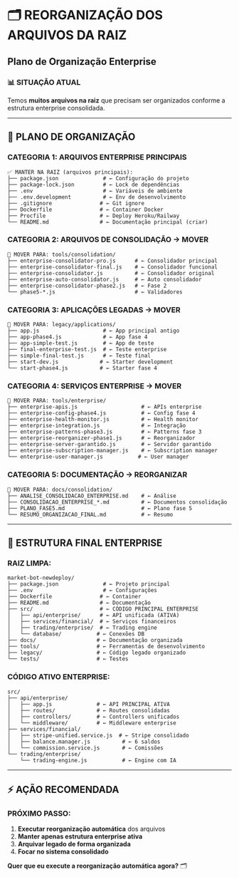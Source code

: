 # 🗂️ REORGANIZAÇÃO DOS ARQUIVOS DA RAIZ
## Plano de Organização Enterprise

### 📊 **SITUAÇÃO ATUAL**
Temos **muitos arquivos na raiz** que precisam ser organizados conforme a estrutura enterprise consolidada.

---

## 🎯 **PLANO DE ORGANIZAÇÃO**

### **CATEGORIA 1: ARQUIVOS ENTERPRISE PRINCIPAIS**
```
✅ MANTER NA RAIZ (arquivos principais):
├── package.json              # ← Configuração do projeto
├── package-lock.json         # ← Lock de dependências
├── .env                      # ← Variáveis de ambiente
├── .env.development          # ← Env de desenvolvimento
├── .gitignore               # ← Git ignore
├── Dockerfile               # ← Container Docker
├── Procfile                 # ← Deploy Heroku/Railway
└── README.md                # ← Documentação principal (criar)
```

### **CATEGORIA 2: ARQUIVOS DE CONSOLIDAÇÃO → MOVER**
```
📁 MOVER PARA: tools/consolidation/
├── enterprise-consolidator-pro.js      # ← Consolidador principal
├── enterprise-consolidator-final.js    # ← Consolidador funcional
├── enterprise-consolidator.js          # ← Consolidador original
├── enterprise-auto-consolidator.js     # ← Auto consolidador
├── enterprise-consolidator-phase2.js   # ← Fase 2
└── phase5-*.js                         # ← Validadores
```

### **CATEGORIA 3: APLICAÇÕES LEGADAS → MOVER**
```
📁 MOVER PARA: legacy/applications/
├── app.js                    # ← App principal antigo
├── app-phase4.js             # ← App fase 4
├── app-simple-test.js        # ← App de teste
├── final-enterprise-test.js  # ← Teste enterprise
├── simple-final-test.js      # ← Teste final
├── start-dev.js             # ← Starter development
└── start-phase4.js          # ← Starter fase 4
```

### **CATEGORIA 4: SERVIÇOS ENTERPRISE → MOVER**
```
📁 MOVER PARA: tools/enterprise/
├── enterprise-apis.js                    # ← APIs enterprise
├── enterprise-config-phase4.js           # ← Config fase 4
├── enterprise-health-monitor.js          # ← Health monitor
├── enterprise-integration.js             # ← Integração
├── enterprise-patterns-phase3.js         # ← Patterns fase 3
├── enterprise-reorganizer-phase1.js      # ← Reorganizador
├── enterprise-server-garantido.js        # ← Servidor garantido
├── enterprise-subscription-manager.js    # ← Subscription manager
└── enterprise-user-manager.js           # ← User manager
```

### **CATEGORIA 5: DOCUMENTAÇÃO → REORGANIZAR**
```
📁 MOVER PARA: docs/consolidation/
├── ANALISE_CONSOLIDACAO_ENTERPRISE.md    # ← Análise
├── CONSOLIDACAO_ENTERPRISE_*.md          # ← Documentos consolidação
├── PLANO_FASE5.md                        # ← Plano fase 5
└── RESUMO_ORGANIZACAO_FINAL.md           # ← Resumo
```

---

## 🚀 **ESTRUTURA FINAL ENTERPRISE**

### **RAIZ LIMPA:**
```
market-bot-newdeploy/
├── package.json              # ← Projeto principal
├── .env                      # ← Configurações
├── Dockerfile               # ← Container
├── README.md                # ← Documentação
├── src/                     # ← CÓDIGO PRINCIPAL ENTERPRISE
│   ├── api/enterprise/      # ← API unificada (ATIVA)
│   ├── services/financial/  # ← Serviços financeiros
│   ├── trading/enterprise/  # ← Trading engine
│   └── database/           # ← Conexões DB
├── docs/                   # ← Documentação organizada
├── tools/                  # ← Ferramentas de desenvolvimento
├── legacy/                 # ← Código legado organizado
└── tests/                  # ← Testes
```

### **CÓDIGO ATIVO ENTERPRISE:**
```
src/
├── api/enterprise/
│   ├── app.js              # ← API PRINCIPAL ATIVA
│   ├── routes/             # ← Routes consolidadas
│   ├── controllers/        # ← Controllers unificados
│   └── middleware/         # ← Middleware enterprise
├── services/financial/
│   ├── stripe-unified.service.js  # ← Stripe consolidado
│   ├── balance.manager.js          # ← 6 saldos
│   └── commission.service.js       # ← Comissões
└── trading/enterprise/
    └── trading-engine.js           # ← Engine com IA
```

---

## ⚡ **AÇÃO RECOMENDADA**

### **PRÓXIMO PASSO:**
1. **Executar reorganização automática** dos arquivos
2. **Manter apenas estrutura enterprise ativa**
3. **Arquivar legado de forma organizada**
4. **Focar no sistema consolidado**

**Quer que eu execute a reorganização automática agora?** 🗂️
